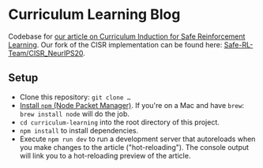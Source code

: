 # Curriculum Learning Blog

Codebase for [our article on Curriculum Induction for Safe Reinforcement Learning](https://safe-rl-team.github.io/curriculum-learning/).
Our fork of the CISR implementation can be found here: [Safe-RL-Team/CISR_NeurIPS20](https://github.com/Safe-RL-Team/CISR_NeurIPS20).

## Setup

- Clone this repository: `git clone …`
- [Install `npm` (Node Packet Manager)](https://docs.npmjs.com/getting-started/installing-node#installing-npm-from-the-nodejs-site). If you're on a Mac and have `brew`: `brew install node` will do the job.
- `cd curriculum-learning` into the root directory of this project.
- `npm install` to install dependencies.
- Execute `npm run dev` to run a development server that autoreloads when you make changes to the article ("hot-reloading"). The console output will link you to a hot-reloading preview of the article.
